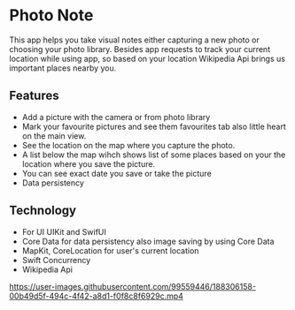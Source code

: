 # Photo Note
This app helps you take visual notes either capturing a new photo or choosing your photo library.
Besides app requests to track your current location while using app,
so based on your location Wikipedia Api brings us important places nearby you. 


## Features

- Add a picture with the camera or from photo library
- Mark your favourite pictures and see them favourites tab also little heart on the main view.
- See the location on the map where you capture the photo.
- A list below the map wihch shows list of some places based on your the location where you save the picture.
- You can see exact date you save or take the picture 
- Data persistency 


## Technology

- For UI UIKit and SwifUI
- Core Data for data persistency also image saving by using Core Data
- MapKit, CoreLocation for user's current location 
- Swift Concurrency
- Wikipedia Api 



https://user-images.githubusercontent.com/99559446/188306158-00b49d5f-494c-4f42-a8d1-f0f8c8f6929c.mp4


